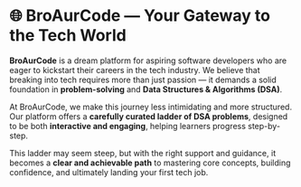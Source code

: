 # 🌐 BroAurCode — Your Gateway to the Tech World

**BroAurCode** is a dream platform for aspiring software developers who are eager to kickstart their careers in the tech industry. We believe that breaking into tech requires more than just passion — it demands a solid foundation in **problem-solving** and **Data Structures & Algorithms (DSA)**.

At BroAurCode, we make this journey less intimidating and more structured. Our platform offers a **carefully curated ladder of DSA problems**, designed to be both **interactive and engaging**, helping learners progress step-by-step.

This ladder may seem steep, but with the right support and guidance, it becomes a **clear and achievable path** to mastering core concepts, building confidence, and ultimately landing your first tech job.
